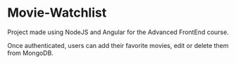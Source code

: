 # Movie-Watchlist

Project made using NodeJS and Angular for the Advanced FrontEnd course.

Once authenticated, users can add their favorite movies, edit or delete them from MongoDB.
